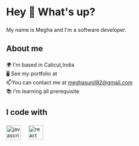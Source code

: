 <h1 align="left">Hey 👋 What's up?</h1>

###

<p align="left">My name is Megha and I'm a software developer.</p>

###

<h2 align="left">About me</h2>

###

<p align="left">🌍 I'm based in Calicut,India <br> 🖥️ See my portfolio at<br> 📫You can contact me at  <a href="mailto:meghasunil82@gmail.com">meghasunil82@gmail.com</a><br>📚 I'm learning all prerequisite<br>

###

<h2 align="left">I code with</h2>

###

<div align="left">
  <img src="https://cdn.jsdelivr.net/gh/devicons/devicon/icons/javascript/javascript-original.svg" height="40" alt="javascript logo"  />
  <img width="12" />
  <img src="https://cdn.jsdelivr.net/gh/devicons/devicon/icons/react/react-original.svg" height="40" alt="react logo"  />
  <img width="12" />
  
</div>

###
